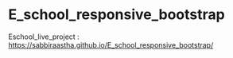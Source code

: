 # E_school_responsive_bootstrap
Eschool_live_project : https://sabbiraastha.github.io/E_school_responsive_bootstrap/

